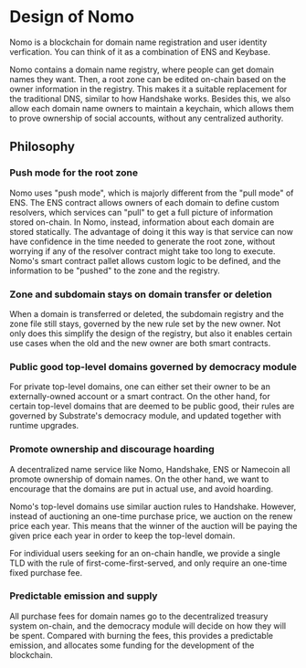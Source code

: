 # Design of Nomo

Nomo is a blockchain for domain name registration and user identity
verfication. You can think of it as a combination of ENS and Keybase.

Nomo contains a domain name registry, where people can get domain names
they want. Then, a root zone can be edited on-chain based on the owner
information in the registry. This makes it a suitable replacement for the
traditional DNS, similar to how Handshake works. Besides this, we also allow
each domain name owners to maintain a keychain, which allows them to prove
ownership of social accounts, without any centralized authority.

## Philosophy

### Push mode for the root zone

Nomo uses "push mode", which is majorly different from the "pull mode" of
ENS. The ENS contract allows owners of each domain to define custom resolvers,
which services can "pull" to get a full picture of information stored
on-chain. In Nomo, instead, information about each domain are stored
statically. The advantage of doing it this way is that service can now have
confidence in the time needed to generate the root zone, without worrying if any
of the resolver contract might take too long to execute. Nomo's smart contract
pallet allows custom logic to be defined, and the information to be "pushed" to
the zone and the registry.

### Zone and subdomain stays on domain transfer or deletion

When a domain is transferred or deleted, the subdomain registry and the zone
file still stays, governed by the new rule set by the new owner. Not only does
this simplify the design of the registry, but also it enables certain use cases
when the old and the new owner are both smart contracts.

### Public good top-level domains governed by democracy module

For private top-level domains, one can either set their owner to be an
externally-owned account or a smart contract. On the other hand, for certain
top-level domains that are deemed to be public good, their rules are governed by
Substrate's democracy module, and updated together with runtime upgrades.

### Promote ownership and discourage hoarding

A decentralized name service like Nomo, Handshake, ENS or Namecoin all promote
ownership of domain names. On the other hand, we want to encourage that the
domains are put in actual use, and avoid hoarding.

Nomo's top-level domains use similar auction rules to Handshake. However,
instead of auctioning an one-time purchase price, we auction on the renew price
each year. This means that the winner of the auction will be paying the given
price each year in order to keep the top-level domain.

For individual users seeking for an on-chain handle, we provide a single TLD
with the rule of first-come-first-served, and only require an one-time fixed
purchase fee.

### Predictable emission and supply

All purchase fees for domain names go to the decentralized treasury system
on-chain, and the democracy module will decide on how they will be
spent. Compared with burning the fees, this provides a predictable emission, and
allocates some funding for the development of the blockchain.
